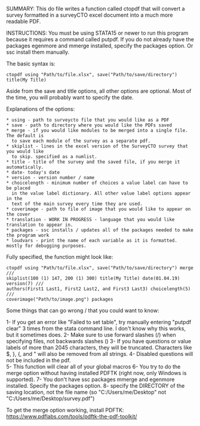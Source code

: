 SUMMARY: This do file writes a function called ctopdf that will convert a survey
formatted in a surveyCTO excel document into a much more readable PDF.  

INSTRUCTIONS: You must be using STATA15 or newer to run this program because it 
requires a command called putpdf. If you do not already have the packages egenmore
and mmerge installed, specify the packages option. Or ssc install them manually.

The basic syntax is: 

	ctopdf using "Path/to/file.xlsx", save("Path/to/save/directory") title(My Title)

Aside from the save and title options, all other options are optional. Most of the
time, you will probably want to specify the date. 

Explanations of the options: 

	* using - path to surveycto file that you would like as a PDF 
	* save - path to directory where you would like the PDFs saved
	* merge - if you would like modules to be merged into a single file. The default is 
	  to save each module of the survey as a separate pdf. 
	* skiplist - lines in the excel version of the SurveyCTO survey that you would like
	  to skip. specified as a numlist. 
	* title - title of the survey and the saved file, if you merge it automatically. 
	* date- today's date 
	* version - version number / name
	* choicelength - minimum number of choices a value label can have to be placed 
	  in the value label dictionary. All other value label options appear in the
	  text of the main survey every time they are used. 
	* coverimage - path to file of image that you would like to appear on the cover
	* translation - WORK IN PROGRESS - language that you would like translation to appear in. 
	* packages - ssc installs / updates all of the packages needed to make the program work
	* loudvars - print the name of each variable as it is formatted. mostly for debugging purposes. 
	
Fully specified, the function might look like:

	ctopdf using "Path/to/file.xlsx", save("Path/to/save/directory") merge  ///
	skiplist(100 (1) 147, 200 (1) 300) title(My Title) date(01.04.19) version(7) ///
	authors(First1 Last1, First2 Last2, and First3 Last3) choicelength(5) ///
	coverimage("Path/to/image.png") packages
 
Some things that can go wrong / that you could want to know: 

 1- If you get an error like "Failed to set table", try manually entering "putpdf clear" 3 times from the stata command line. I don't know why this works, but it sometimes does. 
 2- Make sure to use forward slashes (/) when specifying files, not backwards slashes (\)
 3- If you have questions or value labels of more than 2045 characters, they will be truncated. 
	Characters like $, }, {, and " will also be removed from all strings. 
 4- Disabled questions will not be included in the pdf.  
 5- This function will clear all of your global macros 
 6- You try to do the merge option without having installed PDFTK (right now, 
 only Windows is supported). 
 7- You don't have ssc packages mmerge and egenmore installed. Specify the packages option. 
 8- specify the DIRECTORY of the saving location, not the file name (so "C:/Users/me/Desktop" not "C:/Users/me/Desktop/survey.pdf")  
 
 To get the merge option working, install PDFTK: 
 https://www.pdflabs.com/tools/pdftk-the-pdf-toolkit/
